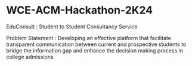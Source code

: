 # WCE-ACM-Hackathon-2K24

EduConsult : Student to Student Consultancy Service

Problem Statement :  Developing an effective platform that facilitate transparent communication between current and prospective students to bridge the information gap and enhance the decision making process in college admissions
